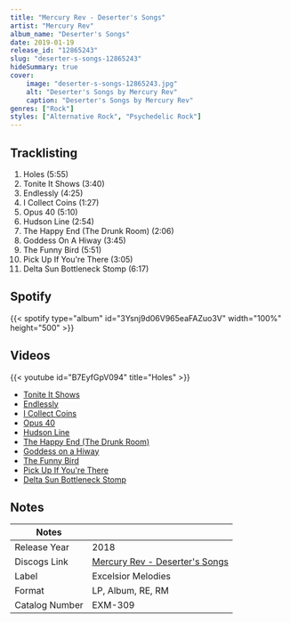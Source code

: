 ```yaml
---
title: "Mercury Rev - Deserter's Songs"
artist: "Mercury Rev"
album_name: "Deserter's Songs"
date: 2019-01-19
release_id: "12865243"
slug: "deserter-s-songs-12865243"
hideSummary: true
cover:
    image: "deserter-s-songs-12865243.jpg"
    alt: "Deserter's Songs by Mercury Rev"
    caption: "Deserter's Songs by Mercury Rev"
genres: ["Rock"]
styles: ["Alternative Rock", "Psychedelic Rock"]
---
```

## Tracklisting
1. Holes (5:55)
2. Tonite It Shows (3:40)
3. Endlessly (4:25)
4. I Collect Coins (1:27)
5. Opus 40 (5:10)
6. Hudson Line (2:54)
7. The Happy End (The Drunk Room) (2:06)
8. Goddess On A Hiway (3:45)
9. The Funny Bird (5:51)
10. Pick Up If You're There (3:05)
11. Delta Sun Bottleneck Stomp (6:17)
## Spotify
{{< spotify type="album" id="3Ysnj9d06V965eaFAZuo3V" width="100%" height="500" >}}

## Videos
{{< youtube id="B7EyfGpV094" title="Holes" >}}
- [Tonite It Shows](https://www.youtube.com/watch?v=12_kW1d-VTQ)
- [Endlessly](https://www.youtube.com/watch?v=ifjDuA2ZZbE)
- [I Collect Coins](https://www.youtube.com/watch?v=OG5qHUDn-ck)
- [Opus 40](https://www.youtube.com/watch?v=HJ_WzV38t3A)
- [Hudson Line](https://www.youtube.com/watch?v=9jPw4lleFno)
- [The Happy End (The Drunk Room)](https://www.youtube.com/watch?v=t7GheV0j2XE)
- [Goddess on a Hiway](https://www.youtube.com/watch?v=V4H5AA1MNKU)
- [The Funny Bird](https://www.youtube.com/watch?v=SFWHQmgmW8E)
- [Pick Up If You're There](https://www.youtube.com/watch?v=FLCfMxO60N8)
- [Delta Sun Bottleneck Stomp](https://www.youtube.com/watch?v=zmkRmHLgDOA)

## Notes
| Notes          |             |
| ---------------| ----------- |
| Release Year   | 2018 |
| Discogs Link   | [Mercury Rev - Deserter's Songs](https://www.discogs.com/release/12865243-Mercury-Rev-Deserters-Songs) |
| Label          | Excelsior Melodies |
| Format         | LP, Album, RE, RM |
| Catalog Number | EXM-309 |


